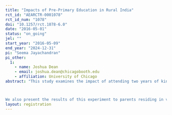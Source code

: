 ```yaml
---
title: "Impacts of Pre-Primary Education in Rural India"
rct_id: "AEARCTR-0001078"
rct_id_num: "1078"
doi: "10.1257/rct.1078-6.0"
date: "2016-05-01"
status: "on_going"
jel: ""
start_year: "2016-05-09"
end_year: "2024-12-31"
pi: "Seema Jayachandran"
pi_other:
  1:
    - name: Joshua Dean
    - email: joshua.dean@chicagobooth.edu
    - affiliation: University of Chicago
abstract: "This study examines the impact of attending two years of kindergarten on child development and primary-school performance. We offer scholarships to attend a Hippocampus Learning Centre private kindergarten to random subset of low-socioeconomic-status children and measure outcomes at baseline, after two years, and after three years.

We also present the results of this experiment to parents residing in villages where Hippocampus operates to study what relative value they place on different types of skills."
layout: registration
---
```


